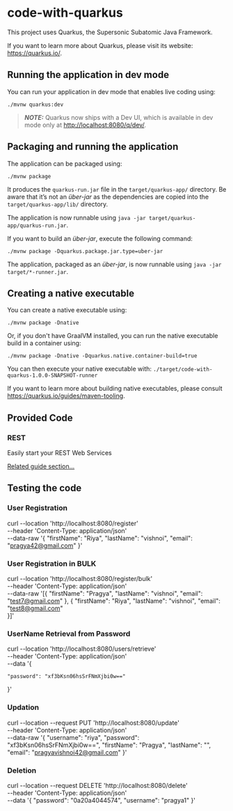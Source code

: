 # code-with-quarkus

This project uses Quarkus, the Supersonic Subatomic Java Framework.

If you want to learn more about Quarkus, please visit its website: <https://quarkus.io/>.

## Running the application in dev mode

You can run your application in dev mode that enables live coding using:

```shell script
./mvnw quarkus:dev
```

> **_NOTE:_**  Quarkus now ships with a Dev UI, which is available in dev mode only at <http://localhost:8080/q/dev/>.

## Packaging and running the application

The application can be packaged using:

```shell script
./mvnw package
```

It produces the `quarkus-run.jar` file in the `target/quarkus-app/` directory.
Be aware that it’s not an _über-jar_ as the dependencies are copied into the `target/quarkus-app/lib/` directory.

The application is now runnable using `java -jar target/quarkus-app/quarkus-run.jar`.

If you want to build an _über-jar_, execute the following command:

```shell script
./mvnw package -Dquarkus.package.jar.type=uber-jar
```

The application, packaged as an _über-jar_, is now runnable using `java -jar target/*-runner.jar`.

## Creating a native executable

You can create a native executable using:

```shell script
./mvnw package -Dnative
```

Or, if you don't have GraalVM installed, you can run the native executable build in a container using:

```shell script
./mvnw package -Dnative -Dquarkus.native.container-build=true
```

You can then execute your native executable with: `./target/code-with-quarkus-1.0.0-SNAPSHOT-runner`

If you want to learn more about building native executables, please consult <https://quarkus.io/guides/maven-tooling>.

## Provided Code

### REST

Easily start your REST Web Services

[Related guide section...](https://quarkus.io/guides/getting-started-reactive#reactive-jax-rs-resources)


## Testing the code

### User Registration

curl --location 'http://localhost:8080/register' \
--header 'Content-Type: application/json' \
--data-raw '{
"firstName": "Riya",
"lastName": "vishnoi",
"email": "pragya42@gmail.com"
}'

### User Registration in BULK

curl --location 'http://localhost:8080/register/bulk' \
--header 'Content-Type: application/json' \
--data-raw '[{
"firstName": "Pragya",
"lastName": "vishnoi",
"email": "test7@gmail.com"
},
{
"firstName": "Riya",
"lastName": "vishnoi",
"email": "test8@gmail.com"  
}]'

### UserName Retrieval from Password

curl --location 'http://localhost:8080/users/retrieve' \
--header 'Content-Type: application/json' \
--data '{

    "password": "xf3bKsn06hsSrFNmXjbi0w=="
}'

### Updation 

curl --location --request PUT 'http://localhost:8080/update' \
--header 'Content-Type: application/json' \
--data-raw '{
"username": "riya",
"password": "xf3bKsn06hsSrFNmXjbi0w==",
"firstName": "Pragya",
"lastName": "",
"email": "pragyavishnoi42@gmail.com"
}'


### Deletion

curl --location --request DELETE 'http://localhost:8080/delete' \
--header 'Content-Type: application/json' \
--data '{
"password": "0a20a4044574",
"username": "pragya1"
}'

